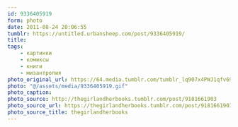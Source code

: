 ```yaml
---
id: 9336405919
form: photo
date: 2011-08-24 20:06:55
tumblr: https://untitled.urbansheep.com/post/9336405919/
title:
tags:
    - картинки
    - комиксы
    - книги
    - мизантропия
photo_original_url: https://64.media.tumblr.com/tumblr_lq907x4PWJ1qfv69jo1_400.gif
photo: "@/assets/media/9336405919.gif"
photo_caption:
photo_source: http://thegirlandherbooks.tumblr.com/post/9181661903
photo_source_url: https://thegirlandherbooks.tumblr.com/post/9181661903
photo_source_title: thegirlandherbooks
---
```

